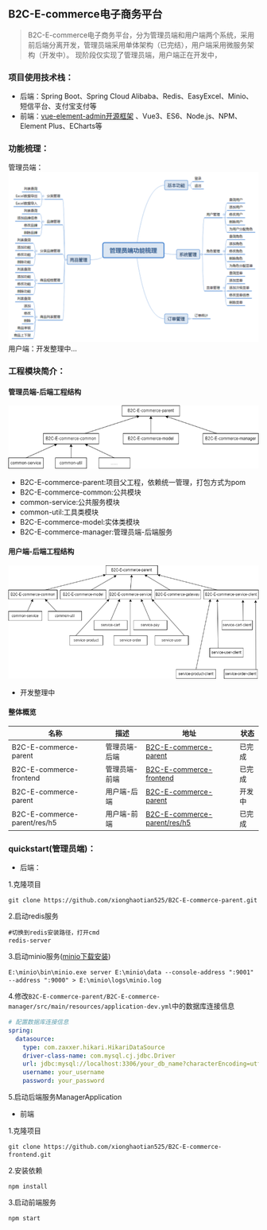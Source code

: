 ## B2C-E-commerce电子商务平台

> B2C-E-commerce电子商务平台，分为管理员端和用户端两个系统，采用前后端分离开发，管理员端采用单体架构（已完结），用户端采用微服务架构（开发中）。
> 现阶段仅实现了管理员端，用户端正在开发中，


### 项目使用技术栈：

* 后端：Spring Boot、Spring Cloud Alibaba、Redis、EasyExcel、Minio、短信平台、支付宝支付等
* 前端：[vue-element-admin开源框架](https://github.com/huzhushan/vue3-element-admin) 、Vue3、ES6、Node.js、NPM、Element Plus、ECharts等

### 功能梳理：

管理员端：
![](res/images/管理员端功能梳理.png)
用户端：开发整理中...
### 工程模块简介：
#### 管理员端-后端工程结构
![管理员端-后端工程结构](res/images/管理员端-后端工程结构.png)

- B2C-E-commerce-parent:项目父工程，依赖统一管理，打包方式为pom  
- B2C-E-commerce-common:公共模块  
- common-service:公共服务模块  
- common-util:工具类模块  
- B2C-E-commerce-model:实体类模块  
- B2C-E-commerce-manager:管理员端-后端服务  

#### 用户端-后端工程结构

![用户端-后端工程结构](res/images/用户端-后端工程结构.png)

- 开发整理中

#### 整体概览

| 名称 | 描述 | 地址 | 状态 |  
|---|---|---|---|
| B2C-E-commerce-parent | 管理员端-后端 | [B2C-E-commerce-parent](https://github.com/xionghaotian525/B2C-E-commerce-parent) |已完成 |
| B2C-E-commerce-frontend | 管理员端-前端 | [B2C-E-commerce-frontend](https://github.com/xionghaotian525/B2C-E-commerce-frontend) |已完成 |
| B2C-E-commerce-parent | 用户端-后端 | [B2C-E-commerce-parent](https://github.com/xionghaotian525/B2C-E-commerce-parent) |开发中 |
| B2C-E-commerce-parent/res/h5 | 用户端-前端 | [B2C-E-commerce-parent/res/h5](https://github.com/xionghaotian525/B2C-E-commerce-parent) |已完成 |

### quickstart(管理员端)：
- 后端：

1.克隆项目
```
git clone https://github.com/xionghaotian525/B2C-E-commerce-parent.git
```

2.启动redis服务

```shell
#切换到redis安装路径，打开cmd
redis-server
```
3.启动minio服务([minio下载安装](https://blog.csdn.net/xiong_tai/article/details/139565353?spm=1001.2014.3001.5501))

```shell
E:\minio\bin\minio.exe server E:\minio\data --console-address ":9001" --address ":9000" > E:\minio\logs\minio.log
```

4.修改`B2C-E-commerce-parent/B2C-E-commerce-manager/src/main/resources/application-dev.yml`中的数据库连接信息

```yml
# 配置数据库连接信息
spring:
  datasource:
    type: com.zaxxer.hikari.HikariDataSource
    driver-class-name: com.mysql.cj.jdbc.Driver
    url: jdbc:mysql://localhost:3306/your_db_name?characterEncoding=utf-8&useSSL=false&allowPublicKeyRetrieval=true
    username: your_username
    password: your_password
```

5.启动后端服务ManagerApplication

- 前端

1.克隆项目
```shell
git clone https://github.com/xionghaotian525/B2C-E-commerce-frontend.git
```
2.安装依赖
```shell
npm install
```
3.启动前端服务
```shell
npm start
```

